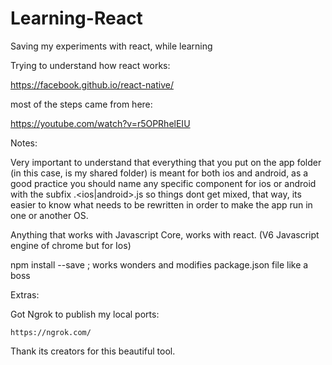 # Learning-React

Saving my experiments with react, while learning

Trying to understand how react works:

https://facebook.github.io/react-native/

most of the steps came from here:

https://youtube.com/watch?v=r5OPRhelEIU




Notes:

Very important to understand that everything that you put on the app folder (in this case, is my shared folder) is meant for both ios and android, as a good practice you should name any specific component for ios or android with the subfix <name>.<ios|android>.js so things dont get mixed, that way, its easier to know what needs to be rewritten in order to make the app run in one or another OS.


Anything that works with Javascript Core, works with react. (V6 Javascript engine of chrome but for Ios)

npm install --save <package name>; works wonders and modifies package.json file like a boss


Extras:

Got Ngrok to publish my local ports:

    https://ngrok.com/

Thank its creators for this beautiful tool.


